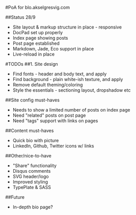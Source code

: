 #PoA for blo.akselgresvig.com

##Status 28/9
* Site layout & markup structure in place - responsive
* DocPad set up properly
* Index page showing posts
* Post page established
* Markdown, Jade, Eco support in place
* Live-reload in place

#TODOs
##1. Site design
* Find fonts - header and body text, and apply
* Find background - plain white-ish texture, and apply
* Remove default theming/coloring
* Style the essentials - sectioning layout, dropshadow etc

##Site config must-haves
* Needs to show a limited number of posts on index page
* Need "related" posts on post page
* Need "tags" support with links on pages

##Content must-haves
* Quick bio with picture
* LinkedIn, Github, Twitter icons w/ links

##Other/nice-to-have
* "Share" functionality
* Disqus comments
* SVG header/logo
* Improved styling
* TypePlate & SASS

##Future
* In-depth bio page?
